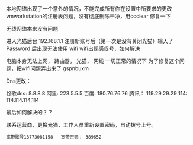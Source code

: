 本地网络出现了一个意外的情况，不能完成所有你在设置中所要求的更改
vmworkstation的注册表问题，没有彻底删除干净，用ccclear 修复一下



无线网络本来没有问题

进入光猫后台 192.168.1.1  注册新账号后（第一次是没有关闭光猫）输入了 Password
后出现无法使用 wifi 
wifi出现感叹号，如何解决

电脑本身无法上网，
路由器， 光猫， 网线 一切正常的情况下
为了修复这个问题，把wifi问题弄出来了
gspnbuxm

Dns更改：

谷歌dns: 8.8.8.8 
阿里: 223.5.5.5
百度: 180.76.76.76
腾讯： 119.29.29.29
114: 114.114.114.114


最后如何解决的？？

联系运营商，更换光猫，工作人员重新设置密码，自动拨号上号。


	宽带账号13773081158   宽带密码： 389652
